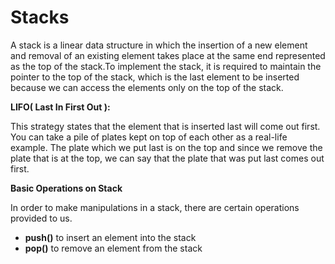 # Stacks
A stack is a linear data structure in which the insertion of a new element and removal of an existing element takes place at the same end represented as the top of the stack.To implement the stack, it is required to maintain the pointer to the top of the stack, which is the last element to be inserted because we can access the elements only on the top of the stack.

__LIFO( Last In First Out ):__

This strategy states that the element that is inserted last will come out first. You can take a pile of plates kept on top of each other as a real-life example. The plate which we put last is on the top and since we remove the plate that is at the top, we can say that the plate that was put last comes out first.

__Basic Operations on Stack__

In order to make manipulations in a stack, there are certain operations provided to us.
- __push()__ to insert an element into the stack
- __pop()__ to remove an element from the stack
